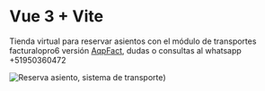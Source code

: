 # Vue 3 + Vite

Tienda virtual para reservar asientos con el módulo de transportes facturalopro6 versión [AqpFact](https://www.aqpfact.pe), dudas o consultas al whatsapp +51950360472


![Reserva asiento, sistema de transporte]([https://i.ytimg.com/vi/7ZpdPK9i9bA/hq720.jpg?sqp=-oaymwEhCK4FEIIDSFryq4qpAxMIARUAAAAAGAElAADIQj0AgKJD&rs=AOn4CLCLRyt14ntiSuDVfcg4D6Q9uk2bjg]))
